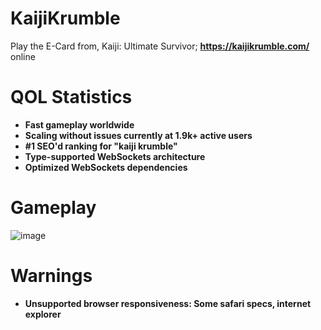 # KaijiKrumble

Play the E-Card from, Kaiji: Ultimate Survivor; <b>https://kaijikrumble.com/</b> online

# QOL Statistics

<ul>
  <li><b>Fast gameplay worldwide</b></li>
  <li><b>Scaling without issues currently at 1.9k+ active users</b></li>
  <li><b>#1 SEO'd ranking for "kaiji krumble"</b></li>
  <li><b>Type-supported WebSockets architecture</b></li>
  <li><b>Optimized WebSockets dependencies</b></li>
</ul>

# Gameplay

![image](https://user-images.githubusercontent.com/69024184/186688582-610d0b59-ea95-422d-9542-f61b0f5d6b90.png)

# Warnings

<ul>
  <li><strong>Unsupported browser responsiveness: Some safari specs, internet explorer</strong></li>
</ul>

